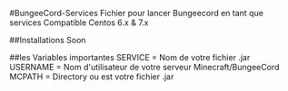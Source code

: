 #BungeeCord-Services
Fichier pour lancer Bungeecord en tant que services Compatible Centos 6.x &amp; 7.x

##Installations
Soon

##les Variables importantes
 SERVICE = Nom de votre fichier .jar
 USERNAME =  Nom d'utilisateur de votre serveur Minecraft/BungeeCord
 MCPATH = Directory ou est votre fichier .jar
 